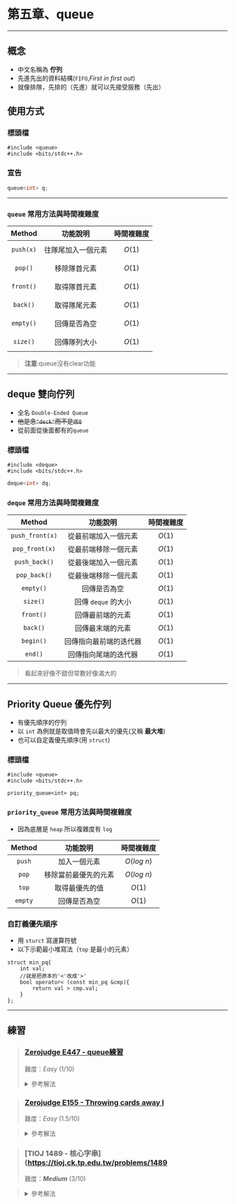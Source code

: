 # 第五章、queue
--- 
## 概念
- 中文名稱為 **佇列**
- 先進先出的資料結構(`FIFO`,*First in first out*)
- 就像排隊，先排的（先進）就可以先接受服務（先出）

## 使用方式
### 標頭檔
```cpp=
#include <queue>
#include <bits/stdc++.h>
```
### 宣告
```cpp
queue<int> q;
```
---
### `queue` 常用方法與時間複雜度

|   Method   |        功能說明             | 時間複雜度 |
|:----------:|:---------------------------:|:----------:|
| `push(x)`     | 往隊尾加入一個元素          | $$O(1)$$  |
| `pop()`      | 移除隊首元素                | $$O(1)$$  |
| `front()`    | 取得隊首元素                | $$O(1)$$  |
| `back()`     | 取得隊尾元素                | $$O(1)$$  |
| `empty()`    | 回傳是否為空                | $$O(1)$$  |
| `size()`     | 回傳隊列大小                | $$O(1)$$  |


> **注意**:queue沒有clear功能
---
## deque 雙向佇列

* 全名 `Double-Ended Queue`
* ~~他是念`"deck"`而不是`底Q`~~
* 從前面從後面都有的`queue`
    
### 標頭檔
```cpp=1
#include <deque>
#include <bits/stdc++.h>
```
```cpp
deque<int> dq;
```
### `deque` 常用方法與時間複雜度

|   Method    |        功能說明         | 時間複雜度 |
|:-----------:|:-----------------------:|:----------:|
| `push_front(x)`| 從最前端加入一個元素    |   $O(1)$     |
| `pop_front(x)` | 從最前端移除一個元素    |   $O(1)$     |
| `push_back()` | 從最後端加入一個元素    |   $O(1)$     |
| `pop_back()`  | 從最後端移除一個元素    |   $O(1)$     |
| `empty()`     | 回傳是否為空            |   $O(1)$     |
| `size()`      | 回傳 `deque` 的大小     |   $O(1)$     |
| `front()`     | 回傳最前端的元素        |  $O(1)$     |
| `back()`      | 回傳最末端的元素        |   $O(1)$     |
| `begin()`     | 回傳指向最前端的迭代器  |   $O(1)$     |
| `end()`       | 回傳指向尾端的迭代器    |   $O(1)$     |

> 看起來好像不錯但常數好像滿大的

---
## Priority Queue 優先佇列
- 有優先順序的佇列
- 以 `int` 為例就是取值時會先以最大的優先(又稱 **最大堆**)
- 也可以自定義優先順序(用 `struct`)
### 標頭檔
```cpp=
#include <queue>
#include <bits/stdc++.h>
```
```cpp=
priority_queue<int> pq;
```
### `priority_queue` 常用方法與時間複雜度
- 因為底層是 `heap` 所以複雜度有 `log`

|   Method   |        功能說明             | 時間複雜度 |
|:----------:|:---------------------------:|:----------:|
| `push`     | 加入一個元素                | $O(log\ n)$  |
| `pop`      | 移除當前最優先的元素        | $O(log\ n)$  |
| `top`      | 取得最優先的值              | $O(1)$      |
| `empty`    | 回傳是否為空                | $O(1)$      |


### 自訂義優先順序
- 用 `sturct` 寫運算符號
- 以下示範最小堆寫法（`top` 是最小的元素）
```cpp=
struct min_pq{
    int val;
    //就是把原本的'<'改成'>'
    bool operator< (const min_pq &cmp){
        return val > cmp.val;
    }
};
```
---
## 練習
> ### [Zerojudge E447 - queue練習](https://zerojudge.tw/ShowProblem?problemid=e447)
>
> 難度：*Easy* $(1/10)$
> <details>
> <summary>參考解法</summary>
>
> ```cpp
> #include <bits/stdc++.h>
> using namespace std;
> int main() {
>     queue<int>q;
>     int n;cin>>n;
>     for(int i =0;i<n;i++){
>         int a;cin>>a;
>         if(a == 1){
>             cin >> a;
>             q.push(a);
>         }else if(a == 2){
>             if(q.empty())cout << -1 << '\n';
>             else cout << q.front() << '\n';
>         }else{
>             if(!q.empty()){
>                 q.pop();
>             }
>         }
>     }
>     return 0;
> }
> ```
> 
> </details>

> ### [Zerojudge E155 - Throwing cards away I](https://zerojudge.tw/ShowProblem?problemid=e155)
>
> 難度：*Easy* $(1.5/10)$

> <details>
> <summary> 參考解法 </summary>
> 
> ```cpp
> #include <bits/stdc++.h>
> using namespace std;
> int main(){
>     int n;
>     while(cin>>n){
>         if(!n)break;
>         queue<int> q;
>         for(int i = 1;i<=n;i++){
>             q.push(i);
>         }
>         cout << "Discarded cards:";
>         if(n!=1){
>             cout << ' ';
>         }else cout <<endl <<"Remaining card: " << 1 << "\n";
>         while(q.size()!=1){
>             cout << q.front();
>             q.pop();
>             q.push(q.front());
>             q.pop();
>             if(q.size() == 1){
>                 cout << "\n";
>                 cout << "Remaining card: " << q.front();
>                 cout << "\n";
>             }else cout << ", ";
>         }
>     }    
> }
> ```
>  
> </details>


> ### [TIOJ 1489 - 核心字串](https://tioj.ck.tp.edu.tw/problems/1489
>
> 難度：***Medium*** $(3/10)$

> <details>
> <summary> 參考解法 </summary>
> 
> ```cpp
> #include <bits/stdc++.h>
> #define int int64_t
> using namespace std;
> 
> inline void solve(int n){
> 	string s;cin>>s;
> 	vector<queue<int>> ap(26);
> 	for(int i=0;i<n;i++){
> 		ap[s[i]-'a'].push(i);
> 	}
> 	for(int i=0;i<26;i++){
> 		if(ap[i].empty()){
> 			cout << "not found\n";
> 			return;
> 		}
> 	}
> 	int l=0,r = 0,segment;
> 	pair<int,int> ans;
> 	for(int i=0;i<26;i++){
> 		r = max(r,ap[i].front());
> 	}
> 	ans = {l,r};
> 	segment = r-l+1;
> 	bool check = false;
> 	while(r < n) {
> 		l += 1;
> 		for(int i=0;i<26;i++){
> 			while(ap[i].size() && ap[i].front() < l){
> 				ap[i].pop();
> 			}
> 			if(ap[i].empty()){
> 				check = true;
> 				break;
> 			}
> 			r = max(r,ap[i].front());
> 		}
> 		if(check)break;
> 		if(r-l+1 < segment){
> 			segment = r-l+1;
> 			ans = {l,r};
> 		}
> 	}
> 	for(int i=ans.first;i<=ans.second;i++){
> 		cout << s[i];
> 	}
> 	cout << '\n';
> }
> int32_t main(){
> 	ios_base::sync_with_stdio(0);
> 	cin.tie(0),cout.tie(0);
> 	int n;
> 	while(cin>>n){
> 		if(n)solve(n);
> 		else break;
> 	}
> }
> ``` 
> </details>

